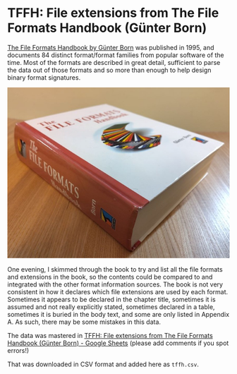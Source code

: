 TFFH: File extensions from The File Formats Handbook (Günter Born)
==================================================================

[The File Formats Handbook by Günter Born](https://openlibrary.org/works/OL8407869W/The_File_Formats_Handbook?edition=key%3A/books/OL9805911M#overview) was published in 1995, and documents 84 distinct format/format families from popular software of the time. Most of the formats are described in great detail, sufficient to parse the data out of those formats and so more than enough to help design binary format signatures.

![](./tffh.jpg)

One evening, I skimmed through the book to try and list all the file formats and extensions in the book, so the contents could be compared to and integrated with the other format information sources.  The book is not very consistent in how it declares which file extensions are used by each format. Sometimes it appears to be declared in the chapter title, sometimes it is assumed and not really explicitly stated, sometimes declared in a table, sometimes it is buried in the body text, and some are only listed in Appendix A. As such, there may be some mistakes in this data.

The data was mastered in [TFFH: File extensions from The File Formats Handbook (Günter Born) - Google Sheets](https://docs.google.com/spreadsheets/d/1Zudz1pZyOsEzfdGTbk3S4YqLJLCl2CyHn4E5ss2oqbQ/edit?gid=0#gid=0) (please add comments if you spot errors!)

That was downloaded in CSV format and added here as `tffh.csv`.

